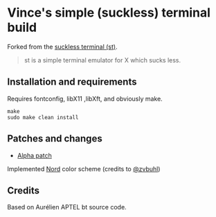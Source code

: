# Vince's simple (suckless) terminal build

Forked from the [suckless terminal (st)](https://st.suckless.org/).

> st is a simple terminal emulator for X which sucks less.

## Installation and requirements

Requires fontconfig, libX11 ,libXft, and obviously make.

```
make
sudo make clean install
```

## Patches and changes

* [Alpha patch](https://st.suckless.org/patches/alpha/)

Implemented [Nord](https://github.com/arcticicestudio/nord) color scheme (credits to [@zvbuhl](https://github.com/arcticicestudio/nord/issues/89))

## Credits

Based on Aurélien APTEL <aurelien dot aptel at gmail dot com> bt source code.
